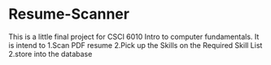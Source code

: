 # Resume-Scanner
This is a little final project for CSCI 6010 Intro to computer fundamentals. It is intend to 1.Scan PDF resume 2.Pick up the Skills on the Required Skill List 2.store into the database 
